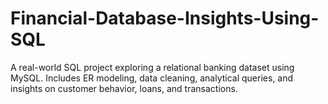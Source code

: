# Financial-Database-Insights-Using-SQL
A real-world SQL project exploring a relational banking dataset using MySQL. Includes ER modeling, data cleaning, analytical queries, and insights on customer behavior, loans, and transactions.

